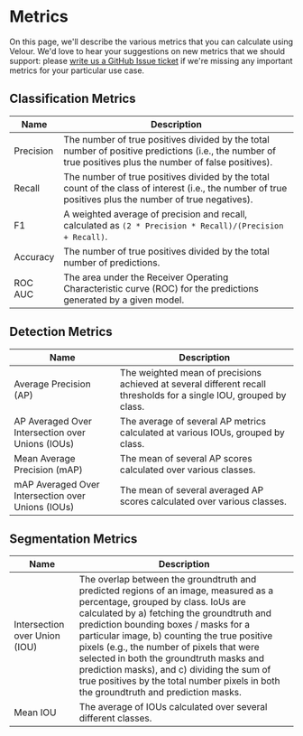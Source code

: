 # Metrics

On this page, we'll describe the various metrics that you can calculate using Velour. We'd love to hear your suggestions on new metrics that we should support: please [write us a GitHub Issue ticket](https://github.com/Striveworks/velour/issues) if we're missing any important metrics for your particular use case.

## Classification Metrics
| Name 	| Description 	|
|---	|---	|
| Precision 	| The number of true positives divided by the total number of positive predictions (i.e., the number of true positives plus the number of false positives). 	|
| Recall 	| The number of true positives divided by the total count of the class of interest (i.e., the number of true positives plus the number of true negatives). 	|
| F1 	| A weighted average of precision and recall, calculated as `(2 * Precision * Recall)/(Precision + Recall)`. 	|
| Accuracy 	| The number of true positives divided by the total number of predictions. 	|
| ROC AUC 	| The area under the Receiver Operating Characteristic curve (ROC) for the predictions generated by a given model. 	|

## Detection Metrics

| Name 	| Description 	|
|---	|---	|
| Average Precision (AP) 	| The weighted mean of precisions achieved at several different recall thresholds for a single IOU, grouped by class. 	|
| AP Averaged Over Intersection over Unions (IOUs) 	| The average of several AP metrics calculated at various IOUs, grouped by class. 	|
| Mean Average Precision (mAP) 	| The mean of several AP scores calculated over various classes. 	|
| mAP Averaged Over Intersection over Unions (IOUs) 	| The mean of several averaged AP scores calculated over various classes. 	|

## Segmentation Metrics

| Name 	| Description 	|
|---	|---	|
| Intersection over Union (IOU) 	| The overlap between the groundtruth and predicted regions of an image, measured as a percentage, grouped by class. IoUs are calculated by a) fetching the groundtruth and prediction bounding boxes / masks for a particular image, b) counting the true positive pixels (e.g., the number of pixels that were selected in both the groundtruth masks and prediction masks), and c) dividing the sum of true positives by the total number pixels in both the groundtruth and prediction masks. |
| Mean IOU 	| The average of IOUs calculated over several different classes. 	|